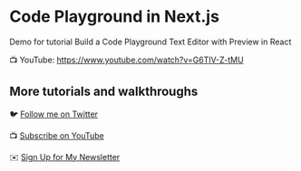 # Code Playground in Next.js

Demo for tutorial Build a Code Playground Text Editor with Preview in React

📺 YouTube: https://www.youtube.com/watch?v=G6TlV-Z-tMU

## More tutorials and walkthroughs

🐦 [Follow me on Twitter](https://twitter.com/colbyfayock)

📺 [Subscribe on YouTube](https://www.youtube.com/colbyfayock)

✉️ [Sign Up for My Newsletter](https://colbyfayock.com/newsletter)
